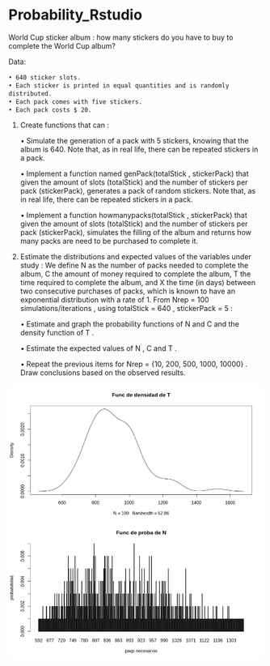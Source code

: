 # Probability_Rstudio

World Cup sticker album :
how many stickers do you have to buy to complete the World Cup album?

Data:

    • 640 sticker slots.
    • Each sticker is printed in equal quantities and is randomly distributed.
    • Each pack comes with five stickers.
    • Each pack costs $ 20.
      

1. Create functions that can :

    • Simulate the generation of a pack with 5 stickers, knowing that the album is 640. Note that, as in real life, there can be repeated stickers in a pack.

    • Implement a function named genPack(totalStick , stickerPack) that given the amount of slots (totalStick) and the number of stickers per pack (stickerPack), generates a pack of random stickers. Note that, as in real life, there can be repeated stickers in a pack.

    •  Implement a function howmanypacks(totalStick , stickerPack) that given the amount of slots (totalStick) and the number of stickers per pack (stickerPack), simulates the filling of the album and returns how many packs are need to be purchased to complete it.

2. Estimate the distributions and expected values of the variables under study :
	We define  N  as the number of packs needed to complete the album,  C  the amount of money required to 	complete the album,  T  the time required to complete the album, and  X  the time (in days) between two 	consecutive purchases of packs, which is known to have an exponential distribution with a rate  of 1. From 	Nrep = 100  simulations/iterations , using  totalStick = 640 , stickerPack = 5 :

    • Estimate and graph the probability functions of  N  and  C  and the density function of  T .

    • Estimate the expected values of  N ,  C  and  T  .
      
    • Repeat the previous items for  Nrep = {10, 200, 500, 1000, 10000} . Draw conclusions based
	on the observed results.
<img src="images/Rplot.png" align="center" />
<img src="images/Rplot01.png" align="center" />

